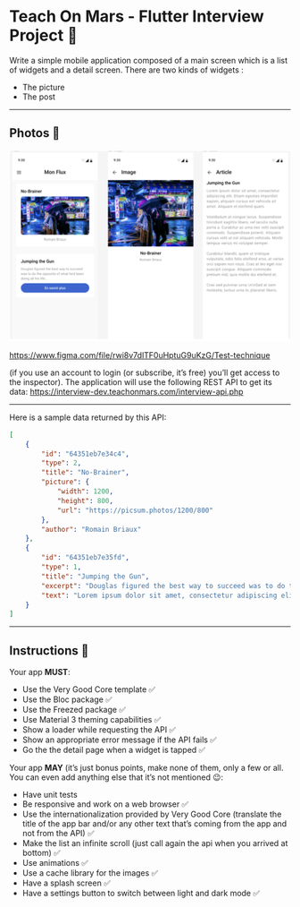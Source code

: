 # Teach On Mars - Flutter Interview Project 🚀

Write a simple mobile application composed of a main screen which is a list of widgets and a detail screen.
There are two kinds of widgets :<br />
-  The picture<br />
-  The post<br />

---

## Photos 📸

<img src="/assets/readme.png" alt="Alt text" title="Pictures App">


https://www.figma.com/file/rwi8v7dlTF0uHptuG9uKzG/Test-technique

(if you use an account to login (or subscribe, it’s free) you’ll get access to the inspector). The application will use the following REST API to get its data:
    https://interview-dev.teachonmars.com/interview-api.php

---

Here is a sample data returned by this API:

```JSON
[
    {
        "id": "64351eb7e34c4",
        "type": 2,
        "title": "No-Brainer",
        "picture": {
            "width": 1200,
            "height": 800,
            "url": "https://picsum.photos/1200/800"
        },
        "author": "Romain Briaux"
    },
    {
        "id": "64351eb7e35fd",
        "type": 1,
        "title": "Jumping the Gun",
        "excerpt": "Douglas figured the best way to succeed was to do the opposite of what he'd been doing all his life...",
        "text": "Lorem ipsum dolor sit amet, consectetur adipiscing elit. Etiam egestas imperdiet sapien, aliquam cursus est vehicula sit amet. Aliquam et eleifend quam. Vestibulum at congue lacus. Suspendisse tincidunt sagittis libero, vel iaculis nulla porta a. Curabitur ac urna nec velit suscipit commodo. Suspendisse potenti. Aliquam cursus velit ut est aliquam vehicula. Morbi tempus varius mi volutpat semper. Curabitur blandit, quam ut tristique vulputate, odio felis eleifend eros, at varius orci sapien non risus. Cras at leo eget nisi suscipit congue. Aliquam commodo pretium nisl, quis mollis dui eleifend et. Cras sed pulvinar urna.\n\nSed at sem molestie, luctus urna in, placerat libero."   
    }
]
```
---
## Instructions 🤌

Your app **MUST**:
- Use the Very Good Core template ✅<br />
- Use the Bloc package ✅<br />
- Use the Freezed package ✅<br />
- Use Material 3 theming capabilities ✅<br />
- Show a loader while requesting the API ✅<br />
- Show an appropriate error message if the API fails ✅<br />
- Go the the detail page when a widget is tapped ✅<br />

Your app **MAY** (it’s just bonus points, make none of them, only a few or all. You can even add anything else that it’s not mentioned 😉:<br />
- Have unit tests<br />
- Be responsive and work on a web browser ✅<br />
- Use the internationalization provided by Very Good Core (translate the title of the app bar and/or any other text that’s coming from the app and not from the API) ✅<br />
- Make the list an infinite scroll (just call again the api when you arrived at bottom) ✅<br />
- Use animations ✅<br />
- Use a cache library for the images ✅<br />
- Have a splash screen ✅<br />
- Have a settings button to switch between light and dark mode ✅<br />